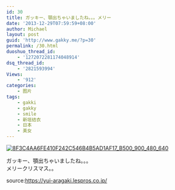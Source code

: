 ```yaml
---
id: 30
title: ガッキー、顎出ちゃいましたね。。。メリー
date: '2013-12-29T07:59:59+08:00'
author: Michael
layout: post
guid: 'http://www.gakky.me/?p=30'
permalink: /30.html
duoshuo_thread_id:
    - '1272072281174048914'
dsq_thread_id:
    - '2821593994'
Views:
    - '912'
categories:
    - 图片
tags:
    - gakki
    - gakky
    - smile
    - 新垣结衣
    - 日本
    - 美女
---
```


[![8F3C4AA6FE410F242C546B4B5AD1AF17_B500_900_480_640](http://www.yui-aragaki.org/wp-content/uploads/img/8F3C4AA6FE410F242C546B4B5AD1AF17_B500_900_480_640.jpeg)](http://www.yui-aragaki.org/wp-content/uploads/img/8F3C4AA6FE410F242C546B4B5AD1AF17_B1280_1280_480_640.jpeg)

<span>ガッキー、顎出ちゃいましたね。。。</span>  
<span>メリークリスマス。。</span>

<span>source:<https://yui-aragaki.lespros.co.jp/></span>